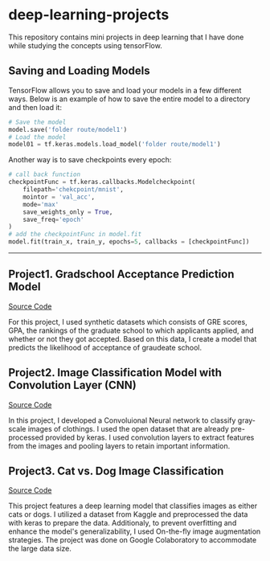 # deep-learning-projects

This repository contains mini projects in deep learning that I have done while studying the concepts using tensorFlow.

## Saving and Loading Models

TensorFlow allows you to save and load your models in a few different ways. Below is an example of how to save the entire model to a directory and then load it:

```python
# Save the model
model.save('folder route/model1')
# Load the model
model01 = tf.keras.models.load_model('folder route/model1')
```

Another way is to save checkpoints every epoch:

```python
# call back function
checkpointFunc = tf.keras.callbacks.Modelcheckpoint(
    filepath='chekcpoint/mnist',
    mointor = 'val_acc',
    mode='max'
    save_weights_only = True,
    save_freq='epoch'
)
# add the checkpointFunc in model.fit
model.fit(train_x, train_y, epochs=5, callbacks = [checkpointFunc])
```

---

## Project1. Gradschool Acceptance Prediction Model

[Source Code](https://github.com/nadia506/deep-learning-projects/tree/main/Gradschool-Acceptance-Probability)

For this project, I used synthetic datasets which consists of GRE scores, GPA, the rankings of the graduate school to which applicants applied, and whether or not they got accepted. Based on this data, I create a model that predicts the likelihood of acceptance of graudeate school.

## Project2. Image Classification Model with Convolution Layer (CNN)

[Source Code](https://github.com/nadia506/deep-learning-projects/tree/main/Image-Classification-Clothing)

In this project, I developed a Convoluional Neural network to classify gray-scale images of clothings. I used the open dataset that are already pre-processed provided by keras. I used convolution layers to extract features from the images and pooling layers to retain important information.

## Project3. Cat vs. Dog Image Classification

[Source Code](https://github.com/nadia506/deep-learning-projects/tree/main/Image-Classification-CatDog)

This project features a deep learning model that classifies images as either cats or dogs. I utilized a dataset from Kaggle and preprocessed the data with keras to prepare the data. Additionaly, to prevent overfitting and enhance the model's generalizability, I used On-the-fly image augmentation strategies. The project was done on Google Colaboratory to accommodate the large data size.
